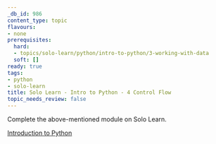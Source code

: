 ```yaml
---
_db_id: 986
content_type: topic
flavours:
- none
prerequisites:
  hard:
  - topics/solo-learn/python/intro-to-python/3-working-with-data
  soft: []
ready: true
tags:
- python
- solo-learn
title: Solo Learn - Intro to Python - 4 Control Flow
topic_needs_review: false
---
```


Complete the above-mentioned module on Solo Learn.

[Introduction to Python](https://www.sololearn.com/learn/courses/python-introduction)